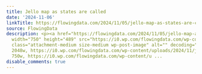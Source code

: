 ```yaml
---
title: Jello map as states are called
date: '2024-11-06'
linkTitle: https://flowingdata.com/2024/11/05/jello-map-as-states-are-called/
source: FlowingData
description: <p><a href="https://flowingdata.com/2024/11/05/jello-map-as-states-are-called/"><img
  width="750" height="489" src="https://i0.wp.com/flowingdata.com/wp-content/uploads/2024/11/jello-map.jpeg?fit=750%2C489&amp;quality=89&amp;ssl=1"
  class="attachment-medium size-medium wp-post-image" alt="" decoding="async" srcset="https://i0.wp.com/flowingdata.com/wp-content/uploads/2024/11/jello-map.jpeg?w=2048&amp;quality=89&amp;ssl=1
  2048w, https://i0.wp.com/flowingdata.com/wp-content/uploads/2024/11/jello-map.jpeg?resize=750%2C489&amp;quality=89&amp;ssl=1
  750w, https://i0.wp.com/flowingdata.com/wp-content/u ...
disable_comments: true
---
```

<p><a href="https://flowingdata.com/2024/11/05/jello-map-as-states-are-called/"><img width="750" height="489" src="https://i0.wp.com/flowingdata.com/wp-content/uploads/2024/11/jello-map.jpeg?fit=750%2C489&amp;quality=89&amp;ssl=1" class="attachment-medium size-medium wp-post-image" alt="" decoding="async" srcset="https://i0.wp.com/flowingdata.com/wp-content/uploads/2024/11/jello-map.jpeg?w=2048&amp;quality=89&amp;ssl=1 2048w, https://i0.wp.com/flowingdata.com/wp-content/uploads/2024/11/jello-map.jpeg?resize=750%2C489&amp;quality=89&amp;ssl=1 750w, https://i0.wp.com/flowingdata.com/wp-content/u ...